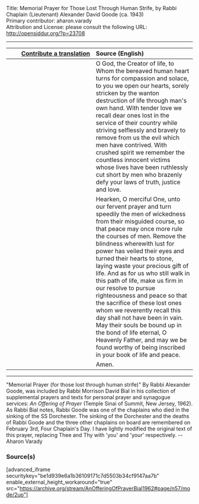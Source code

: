 <html>
<head></head>
<body>
Title: Memorial Prayer for Those Lost Through Human Strife, by Rabbi Chaplain (Lieutenant) Alexander David Goode (ca. 1943)<br />
Primary contributor: aharon.varady<br />
Attribution and License: please consult the following URL: <a href="http://opensiddur.org/?p=23708">http://opensiddur.org/?p=23708</a>
<p />
<hr />

<table style="margin-left: auto;margin-right: auto;" class="draggable">
<thead><tr><th id="x" style="text-align: right;"><a href="https://opensiddur.org/contributing/upload/">Contribute a translation</a></th><th style="text-align: left;">Source (English)</th></tr></thead>
<tbody>
<tr><td style="vertical-align:top;" width="46%">
<div class="liturgy"><span lang="he">

</span></div></td>
 
<td style="vertical-align:top;" width="53%">
<div class="english">
O God, the Creator of life, 
to Whom the bereaved human heart turns for compassion and solace, 
to you we open our hearts, 
sorely stricken by the wanton destruction of life through man's own hand. 
With tender love we recall dear ones lost in the service of their country 
while striving selflessly and bravely 
to remove from us the evil which men have contrived. 
With crushed spirit we remember the countless innocent victims 
whose lives have been ruthlessly cut short 
by men who brazenly defy your laws of truth, justice and love.
</div></td></tr>


<tr><td style="vertical-align:top;" width="46%">
<div class="liturgy"><span lang="he">

</span></div></td>
 
<td style="vertical-align:top;" width="53%">
<div class="english">
Hearken, O merciful One, unto our fervent prayer 
and turn speedily the men of wickedness from their misguided course, 
so that peace may once more rule the courses of men. 
Remove the blindness wherewith lust for power 
has veiled their eyes 
and turned their hearts to stone, 
laying waste your precious gift of life. 
And as for us who still walk in this path of life, 
make us firm in our resolve to pursue righteousness and peace 
so that the sacrifice of these lost ones 
whom we reverently recall this day 
shall not have been in vain. 
May their souls be bound up in the bond of life eternal, O Heavenly Father, 
and may we be found worthy of being inscribed in your book of life and peace.
</div></td></tr>


<tr><td style="vertical-align:top;" width="46%">
<div class="liturgy"><span lang="he">

</span></div></td>
 
<td style="vertical-align:top;" width="53%">
<div class="english">
Amen.
</div></td></tr>
</tbody></table>

<hr />

"Memorial Prayer (for those lost through human strife)" By Rabbi Alexander Goode, was included by Rabbi Morrison David Bial in his collection of supplemental prayers and texts for personal prayer and synagogue services: <em>An Offering of Prayer</em> (Temple Sinai of Summit, New Jersey, 1962). As Rabbi Bial notes, Rabbi Goode was one of the chaplains who died in the sinking of the SS Dorchester. The sinking of the Dorchester and the deaths of Rabbi Goode and the three other chaplains on board are remembered on February 3rd, Four Chaplain's Day. I have lightly modified the original text of this prayer, replacing Thee and Thy with 'you' and 'your' respectively. --Aharon Varady


<h3>Source(s)</h3>

[advanced_iframe securitykey="be1d939e6a1b36109171c7d5503b34cf9147aa7b" enable_external_height_workaround="true" src="https://archive.org/stream/AnOfferingOfPrayerBial1962#page/n57/mode/2up"]
</body>
</html>
